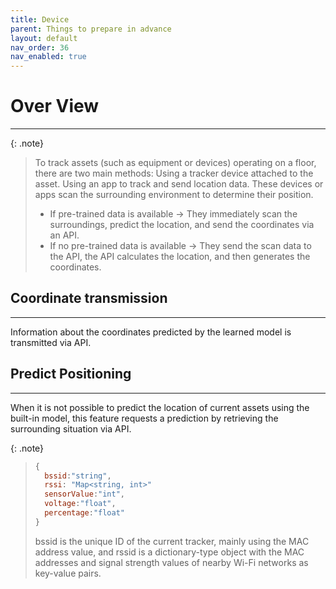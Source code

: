 ```yaml
---
title: Device
parent: Things to prepare in advance
layout: default
nav_order: 36
nav_enabled: true
---
```


# Over View
---

{: .note}
> 
> To track assets (such as equipment or devices) operating on a floor, there are two main methods:
> Using a tracker device attached to the asset.
> Using an app to track and send location data.
> These devices or apps scan the surrounding environment to determine their position.
> - If pre-trained data is available → They immediately scan the surroundings, predict the location, and send the coordinates via an API.
> - If no pre-trained data is available → They send the scan data to the API, the API calculates the location, and then generates the coordinates.
>


## Coordinate transmission
---

Information about the coordinates predicted by the learned model is transmitted via API.


## Predict Positioning
---

When it is not possible to predict the location of current assets using the built-in model, this feature requests a prediction by retrieving the surrounding situation via API.

{: .note}
> 
> ```js
> {
>   bssid:"string",
>   rssi: "Map<string, int>"
>   sensorValue:"int",
>   voltage:"float",
>   percentage:"float"
> }
> ```
>
> bssid is the unique ID of the current tracker, mainly using the MAC address value, and rssid is a dictionary-type object with the MAC addresses and signal strength values of nearby Wi-Fi networks as key-value pairs.
